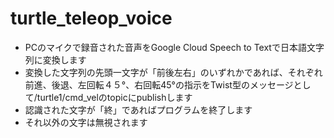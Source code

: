 # turtle_teleop_voice
- PCのマイクで録音された音声をGoogle Cloud Speech to Textで日本語文字列に変換します
- 変換した文字列の先頭一文字が「前後左右」のいずれかであれば、それぞれ前進、後退、左回転４５°、右回転45°の指示をTwist型のメッセージとして/turtle1/cmd_velのtopicにpublishします
- 認識された文字が「終」であればプログラムを終了します
- それ以外の文字は無視されます
